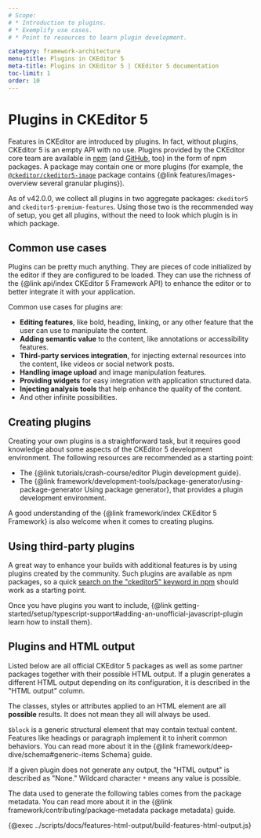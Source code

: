 ```yaml
---
# Scope:
# * Introduction to plugins.
# * Exemplify use cases.
# * Point to resources to learn plugin development.

category: framework-architecture
menu-title: Plugins in CKEditor 5
meta-title: Plugins in CKEditor 5 | CKEditor 5 documentation
toc-limit: 1
order: 10
---
```


# Plugins in CKEditor&nbsp;5

Features in CKEditor are introduced by plugins. In fact, without plugins, CKEditor&nbsp;5 is an empty API with no use. Plugins provided by the CKEditor core team are available in [npm](https://www.npmjs.com/search?q=ckeditor5) (and [GitHub](https://github.com/ckeditor?utf8=%E2%9C%93&q=ckeditor5&type=&language=), too) in the form of npm packages. A package may contain one or more plugins (for example, the [`@ckeditor/ckeditor5-image`](https://www.npmjs.com/package/@ckeditor/ckeditor5-image) package contains {@link features/images-overview several granular plugins}).

As of v42.0.0, we collect all plugins in two aggregate packages: `ckeditor5` and `ckeditor5-premium-features`. Using those two is the recommended way of setup, you get all plugins, without the need to look which plugin is in which package.

## Common use cases

Plugins can be pretty much anything. They are pieces of code initialized by the editor if they are configured to be loaded. They can use the richness of the {@link api/index CKEditor&nbsp;5 Framework API} to enhance the editor or to better integrate it with your application.

Common use cases for plugins are:

* **Editing features**, like bold, heading, linking, or any other feature that the user can use to manipulate the content.
* **Adding semantic value** to the content, like annotations or accessibility features.
* **Third-party services integration**, for injecting external resources into the content, like videos or social network posts.
* **Handling image upload** and image manipulation features.
* **Providing widgets** for easy integration with application structured data.
* **Injecting analysis tools** that help enhance the quality of the content.
* And other infinite possibilities.

## Creating plugins

Creating your own plugins is a straightforward task, but it requires good knowledge about some aspects of the CKEditor&nbsp;5 development environment. The following resources are recommended as a starting point:

* The {@link tutorials/crash-course/editor Plugin development guide}.
* The {@link framework/development-tools/package-generator/using-package-generator Using package generator}, that provides a plugin development environment.

A good understanding of the {@link framework/index CKEditor&nbsp;5 Framework} is also welcome when it comes to creating plugins.

## Using third-party plugins

A great way to enhance your builds with additional features is by using plugins created by the community. Such plugins are available as npm packages, so a quick [search on the "ckeditor5" keyword in npm](https://www.npmjs.com/search?q=ckeditor5) should work as a starting point.

Once you have plugins you want to include, {@link getting-started/setup/typescript-support#adding-an-unofficial-javascript-plugin learn how to install them}.

## Plugins and HTML output

Listed below are all official CKEditor&nbsp;5 packages as well as some partner packages together with their possible HTML output. If a plugin generates a different HTML output depending on its configuration, it is described in the "HTML output" column.

The classes, styles or attributes applied to an HTML element are all **possible** results. It does not mean they all will always be used.

`$block` is a generic structural element that may contain textual content. Features like headings or paragraph implement it to inherit common behaviors. You can read more about it in the {@link framework/deep-dive/schema#generic-items Schema} guide.

If a given plugin does not generate any output, the "HTML output" is described as "None."  Wildcard character `*` means any value is possible.

The data used to generate the following tables comes from the package metadata. You can read more about it in the {@link framework/contributing/package-metadata package metadata} guide.

<style>
	table.features-html-output p {
		padding: 0;
	}

	table.features-html-output th.plugin {
		width: 33.333%;
	}

	table.features-html-output td.plugin a,
	table.features-html-output td.plugin code {
		white-space: nowrap;
	}

	table.features-html-output td.html-output > code {
		display: block;
		padding: 0;
		background: none;
		white-space: pre-wrap;
	}

	table.features-html-output td.html-output > code + * {
		margin-top: 1em;
	}

	table.features-html-output td.html-output.html-output-default {
		position: relative;
		box-shadow: inset 2px 0px 0px 0px hsl(225deg 47% 46%);

		/* Additional space for the "default" badge */
		padding-right: 60px;
	}

	table.features-html-output td.html-output.html-output-default::after {
		content: "Default";
		border: 1px solid hsl(224deg 72% 43%);
		color: hsl(225deg 85% 30%);
		opacity: 0.7;
		border-radius: 2px;
		display: inline-block;
		padding: 0px 3px;
		font-weight: bold;
		text-transform: uppercase;
		font-size: 10px;
		position: absolute;
		right: 8px;
		top: 8px;
	}
</style>

{@exec ../scripts/docs/features-html-output/build-features-html-output.js}


